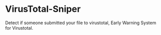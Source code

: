 # VirusTotal-Sniper
Detect if someone submitted your file to virustotal, Early Warning System for Virustotal.

